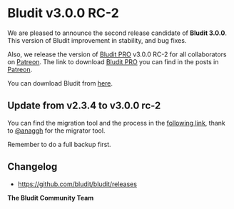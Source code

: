 # Bludit v3.0.0 RC-2
<!-- date: 2018-09-02 08:00:00 -->

We are pleased to announce the second release candidate of **Bludit 3.0.0**. This version of Bludit improvement in stability, and bug fixes.

Also, we release the version of [Bludit PRO](https://pro.bludit.com) v3.0.0 RC-2 for all collaborators on [Patreon](https://www.patreon.com/bludit). The link to download [Bludit PRO](https://pro.bludit.com) you can find in the posts in [Patreon](https://www.patreon.com/bludit).

You can download Bludit from [here](https://github.com/bludit/bludit/archive/v3.0.0-rc-2.zip).

## Update from v2.3.4 to v3.0.0 rc-2
You can find the migration tool and the process in the [following link](https://github.com/anaggh/bludit-scripts/tree/master/migration-v2-to-v3), thank to [@anaggh](https://github.com/anaggh) for the migrator tool.

Remember to do a full backup first.

## Changelog
- https://github.com/bludit/bludit/releases

**The Bludit Community Team**
